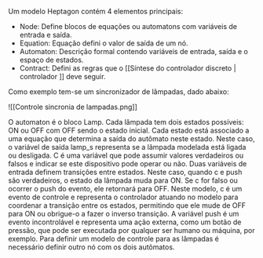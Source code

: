 ---
---

Um modelo Heptagon contém 4 elementos principais:
- Node: Define blocos de equações ou automatons com variáveis de entrada e saída. 
- Equation: Equação defini o valor de saída de um nó. 
- Automaton: Descrição formal contendo variáveis de entrada, saída e o espaço de estados. 
- Contract: Defini as regras que o [[Síntese do controlador discreto | controlador ]] deve seguir. 

Como exemplo tem-se um sincronizador de lâmpadas, dado abaixo:

![[Controle sincronia de lampadas.png]]

O automaton é o bloco Lamp. Cada lâmpada tem dois estados possíveis: ON ou OFF com OFF sendo o estado inicial. Cada estado está associado a uma equação que determina a saída do autômato neste estado. Neste caso, o variável de saída lamp_s representa se a lâmpada modelada está ligada ou desligada. C é uma variável que pode assumir valores verdadeiros ou falsos e indicar se este dispositivo pode operar ou não. Duas variáveis de entrada definem transições entre estados. Neste caso, quando c e push são verdadeiros, o estado da lâmpada muda para ON. Se c for falso ou ocorrer o push do evento, ele retornará para OFF. Neste modelo, c é um evento de controle e representa o controlador atuando no modelo para coordenar a transição entre os estados, permitindo que ele mude de OFF para ON ou obrigue-o a fazer o inverso transição. A variável push é um evento incontrolável e representa uma ação externa, como um botão de pressão, que pode ser executada por qualquer ser humano ou máquina, por exemplo. Para definir um modelo de controle para as lâmpadas é necessário definir outro nó com os dois autômatos. 